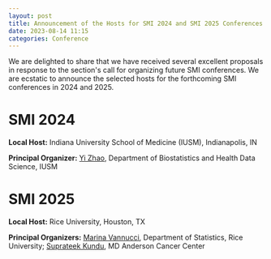 ```yaml
---
layout: post
title: Announcement of the Hosts for SMI 2024 and SMI 2025 Conferences
date: 2023-08-14 11:15 
categories: Conference
---
```

We are delighted to share that we have received several excellent proposals in response to the section's call for organizing future SMI conferences. We are ecstatic to announce the selected hosts for the forthcoming SMI conferences in 2024 and 2025.

SMI 2024
==================

<b>Local Host:</b> Indiana University School of Medicine (IUSM), Indianapolis, IN 

<b>Principal Organizer:</b> [Yi Zhao](https://medicine.iu.edu/faculty/44484/zhao-yi), Department of Biostatistics and Health Data Science, IUSM 


SMI 2025
==================

<b>Local Host:</b> Rice University, Houston, TX 

<b>Principal Organizers:</b> [Marina Vannucci](https://profiles.rice.edu/faculty/marina-vannucci), Department of Statistics, Rice University; [Suprateek Kundu](https://faculty.mdanderson.org/profiles/suprateek_kundu.html),  MD Anderson Cancer Center